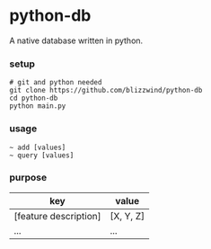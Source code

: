 # python-db
A native database written in python.

### setup
```
# git and python needed
git clone https://github.com/blizzwind/python-db
cd python-db
python main.py
```

### usage
```
~ add [values]
~ query [values]
```

### purpose
key                   | value
--------------------- | ---
[feature description] | [X, Y, Z]
...                   | ...
